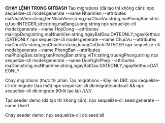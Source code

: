 **CHẠY LỆNH TRONG GITBASH**
Tạo migrations (đã tạo thì không cần):
npx sequelize-cli model:generate --name NhanVien --attributes maNhanVien:string,tenNhanVien:string,maChucVu:string,maPhongBan:string,tuoi:INTEGER,sdt:string,maBangLuong:string
npx sequelize-cli model:generate --name HopDong --attributes maHopDong:string,maNhanVien:string,ngayBatDau:DATEONLY,ngayKetthuc:DATEONLY
npx sequelize-cli model:generate --name ChucVu --attributes maChucVu:string,tenChucVu:string,luongCoDinh:INTEGER
npx sequelize-cli model:generate --name PhongBan --attributes maPhongBan:string,tenPhongBan:string,viTri:string,truongPhong:string
npx sequelize-cli model:generate --name DonNghiPhep --attributes maDon:string,maNhanVien:string,ngayBatDau:DATEONLY,ngayKetthuc:DATEONLY

Chạy migrations (thực thi phần Tạo migrations - Đẩy lên DB):
npx sequelize-cli db:migrate (tạo mới)
npx sequelize-cli db:migrate:undo:all && npx sequelize-cli db:migrate (Khởi tạo lại)
//////

Tạo seeder demo (đã tạo thì không cần):
npx sequelize-cli seed:generate --name User1

Chạy seeder demo:
npx sequelize-cli db:seed:all